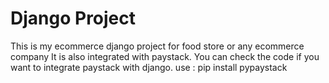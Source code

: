 # Django Project 

This is my ecommerce django project for food store or any ecommerce company
It is also integrated with paystack. 
You can check the code if you want to integrate paystack with django.
use :
  pip install pypaystack

